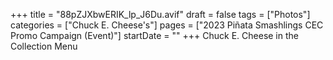 +++
title = "88pZJXbwERIK_lp_J6Du.avif"
draft = false
tags = ["Photos"]
categories = ["Chuck E. Cheese's"]
pages = ["2023 Piñata Smashlings CEC Promo Campaign (Event)"]
startDate = ""
+++
Chuck E. Cheese in the Collection Menu
